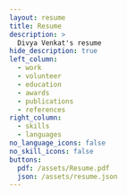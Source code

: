 ```yaml
---
layout: resume
title: Resume
description: >
  Divya Venkat's resume
hide_description: true
left_column:
  - work
  - volunteer
  - education
  - awards
  - publications
  - references
right_column:
  - skills
  - languages
no_language_icons: false
no_skill_icons: false
buttons:
  pdf: /assets/Resume.pdf
  json: /assets/resume.json
---
```

